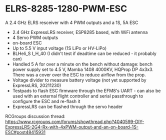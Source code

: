# ELRS-8285-1280-PWM-ESC
A 2.4 GHz ELRS resceiver with 4 PWM outputs and a 1S, 5A ESC

- 2.4 GHz ExpressLRS receiver, ESP8285 based, with WiFi antenna
- 4 Servo PWM outputs
- on-board ESC
 - Up to 5.5 V input voltage (1S LiPo or HV-LiPo)
 - BLHeli_S I_H_40 (I didn't test if deadtime can be reduced - it probably can)
 - Handled 5 A for over a minute on the bench without damage: bench power supply set to 4.5 V, Mamba 1408 4000KV, HQProp DP 4x3x3. There was a cover over the ESC to reduce airflow from the prop.
- Voltage divider to measure battery voltage (not yet supported by ExpressLRS, 20211230)
- Testpads to flash ESC firmware through the EFM8's UART - can also be used with an external flight controller and serial passthrough to configure the ESC and re-flash it
- ExpressLRS can be flashed through the servo header

RCGroups discussion thread: https://www.rcgroups.com/forums/showthread.php?4040599-DIY-ExpressLRS-2G4-Rx-with-4xPWM-output-and-an-on-board-1S-ESC#post48415931
